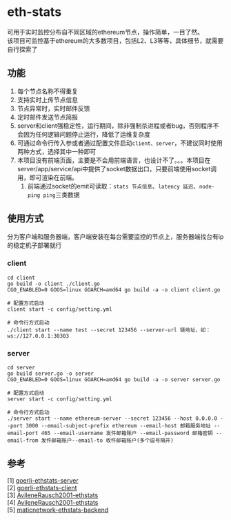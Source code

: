 # eth-stats
可用于实时监控分布自不同区域的ethereum节点，操作简单，一目了然。  
该项目可监控基于ethereum的大多数项目，包括L2、L3等等，具体细节，就需要自行探索了

## 功能
1. 每个节点名称不得重复
2. 支持实时上传节点信息
3. 节点异常时，实时邮件反馈
4. 定时邮件发送节点简报
5. server和client强稳定性，运行期间，除非强制杀进程或者bug，否则程序不会因为任何逻辑问题停止运行，降低了运维复杂度
6. 可通过命令行传入参或者通过配置文件启动`client、server`，不建议同时使用两种方式，选择其中一种即可
7. 本项目没有前端页面，主要是不会用前端语言，也设计不了。。。本项目在server/app/service/api中提供了socket数据出口，只要前端使用socket调用，即可渲染在前端。
   1. 前端通过socket的emit可读取：`stats 节点信息`、`latency 延迟`、`node-ping ping`三类数据

## 使用方式
分为客户端和服务器端，客户端安装在每台需要监控的节点上，服务器端找台有ip的稳定机子部署就行

### client
```shell
cd client
go build -o client ./client.go 
CGO_ENABLED=0 GOOS=linux GOARCH=amd64 go build -a -o client client.go

# 配置方式启动
client start -c config/setting.yml

# 命令行方式启动
./client start --name test --secret 123456 --server-url 链地址，如：ws://127.0.0.1:30303
```

### server
```shell
cd server
go build server.go -o server
CGO_ENABLED=0 GOOS=linux GOARCH=amd64 go build -a -o server server.go

# 配置方式启动
server start -c config/setting.yml

# 命令行方式启动
./server start --name ethereum-server --secret 123456 --host 0.0.0.0 --port 3000 --email-subject-prefix ethereum --email-host 邮箱服务地址 --email-port 465 --email-username 发件邮箱账户 --email-password 邮箱密钥 --email-from 发件邮箱账户--email-to 收件邮箱账户(多个逗号隔开)
```

## 参考
[1] [goerli-ethstats-server](https://github.com/goerli/ethstats-server)  
[2] [goerli-ethstats-client](https://github.com/goerli/ethstats-client)  
[3] [AvileneRausch2001-ethstats](https://github.com/AvileneRausch2001/ethstats)  
[4] [AvileneRausch2001-ethstats](https://github.com/AvileneRausch2001/ethstats)  
[5] [maticnetwork-ethstats-backend](https://github.com/maticnetwork/ethstats-backend)  


